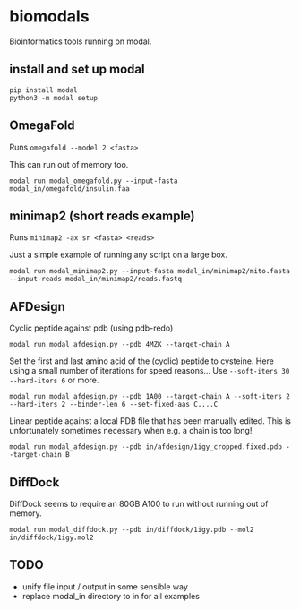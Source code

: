 # biomodals
Bioinformatics tools running on modal.

## install and set up modal
```
pip install modal
python3 -m modal setup
```


## OmegaFold

Runs `omegafold --model 2 <fasta>`

This can run out of memory too. 

```
modal run modal_omegafold.py --input-fasta modal_in/omegafold/insulin.faa
```
## minimap2 (short reads example)

Runs `minimap2 -ax sr <fasta> <reads>`

Just a simple example of running any script on a large box.

```
modal run modal_minimap2.py --input-fasta modal_in/minimap2/mito.fasta --input-reads modal_in/minimap2/reads.fastq
```

## AFDesign

Cyclic peptide against pdb (using pdb-redo)
```
modal run modal_afdesign.py --pdb 4MZK --target-chain A
```

Set the first and last amino acid of the (cyclic) peptide to cysteine.
Here using a small number of iterations for speed reasons...
Use `--soft-iters 30` `--hard-iters 6` or more.
```
modal run modal_afdesign.py --pdb 1A00 --target-chain A --soft-iters 2 --hard-iters 2 --binder-len 6 --set-fixed-aas C....C
```

Linear peptide against a local PDB file that has been manually edited.
This is unfortunately sometimes necessary when e.g. a chain is too long!
```
modal run modal_afdesign.py --pdb in/afdesign/1igy_cropped.fixed.pdb --target-chain B
```

## DiffDock

DiffDock seems to require an 80GB A100 to run without running out of memory.

```
modal run modal_diffdock.py --pdb in/diffdock/1igy.pdb --mol2 in/diffdock/1igy.mol2
```

## TODO
- unify file input / output in some sensible way
- replace modal_in directory to in for all examples